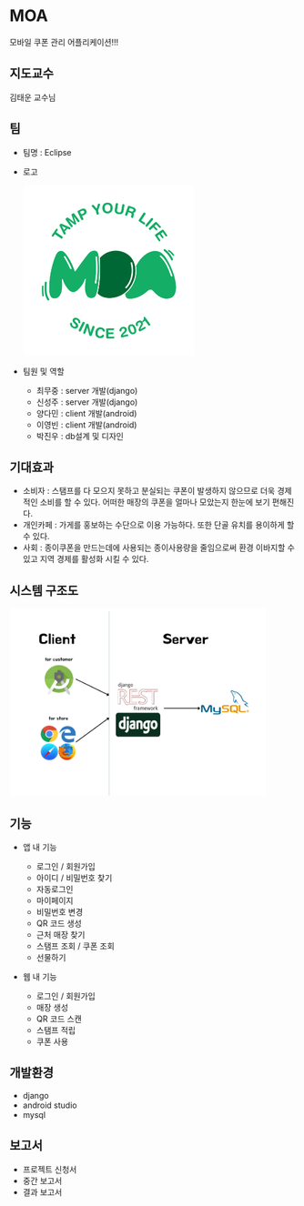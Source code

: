 # MOA
모바일 쿠폰 관리 어플리케이션!!!

## 지도교수
김태운 교수님

## 팀
- 팀명 : Eclipse      
- 로고 
     
   <img src="/img/MOA_Logo.png" width="300" height="300">
- 팀원 및 역할 
  - 최무중 : server 개발(django) 
  - 신성주 : server 개발(django)
  - 양다민 : client 개발(android)
  - 이영빈 : client 개발(android)
  - 박진우 : db설계 및 디자인

## 기대효과
 - 소비자 : 스탬프를 다 모으지 못하고 분실되는 쿠폰이 발생하지 않으므로 더욱 경제적인 소비를 할 수 있다. 어떠한 매장의 쿠폰을 얼마나 모았는지 한눈에 보기 편해진다.
 - 개인카페 : 가게를 홍보하는 수단으로 이용 가능하다. 또한 단골 유치를 용이하게 할 수 있다.
 - 사회 : 종이쿠폰을 만드는데에 사용되는 종이사용량을 줄임으로써 환경 이바지할 수 있고 지역 경제를 활성화 시킬 수 있다.

## 시스템 구조도

   <img src="/img/structure.png" width="450" height="330">
   
## 기능
- 앱 내 기능
  - 로그인 / 회원가입
  - 아이디 / 비밀번호 찾기
  - 자동로그인
  - 마이페이지
  - 비밀번호 변경
  - QR 코드 생성
  - 근처 매장 찾기
  - 스탬프 조회 / 쿠폰 조회
  - 선물하기


- 웹 내 기능
  - 로그인 / 회원가입
  - 매장 생성
  - QR 코드 스캔
  - 스탬프 적립
  - 쿠폰 사용

## 개발환경
- django
- android studio
- mysql

## 보고서 
- 프로젝트 신청서
- 중간 보고서
- 결과 보고서
